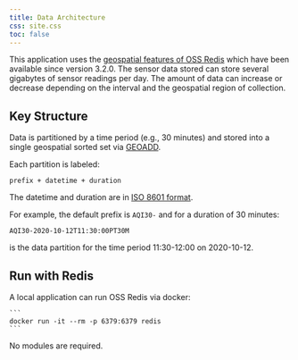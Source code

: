 ```yaml
---
title: Data Architecture
css: site.css
toc: false
---
```


This application uses the [geospatial features of OSS Redis](https://redis.io/commands#geo)
which have been available since version 3.2.0. The sensor data stored can
store several gigabytes of sensor readings per day. The amount of data can
increase or decrease depending on the interval and the geospatial region
of collection.

## Key Structure

Data is partitioned by a time period (e.g., 30 minutes) and stored into
a single geospatial sorted set via [GEOADD](https://redis.io/commands/geoadd).

Each partition is labeled:

```
prefix + datetime + duration
```

The datetime and duration are in [ISO 8601 format](https://en.wikipedia.org/wiki/ISO_8601).

For example, the default prefix is `AQI30-` and for a duration of 30 minutes:

```
AQI30-2020-10-12T11:30:00PT30M
```

is the data partition for the time period 11:30-12:00 on 2020-10-12.


## Run with Redis

A local application can run OSS Redis via docker:

    ```
    docker run -it --rm -p 6379:6379 redis
    ```

No modules are required.
